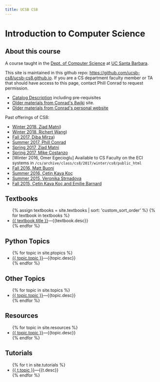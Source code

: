 ```yaml
---
title: UCSB CS8
---
```


# Introduction to Computer Science

<div id="about" data-role="collapsible" data-collapsed="true" markdown="1">
<h2>About this course</h2>

A course taught in the [Dept. of Computer Science](http://www.cs.ucsb.edu) at
[UC Santa Barbara](http://www.ucsb.edu).

This site is maintained in this github repo: <https://github.com/ucsb-cs8/ucsb-cs8.github.io>.   If you are a CS department faculty member or TA that should have access to this page, contact Phill Conrad to request permission.

* [Catalog Description](https://www.cs.ucsb.edu/education/courses/cmpsc-8) including pre-requisites
* [Older materials from Conrad's 8wiki](https://foo.cs.ucsb.edu/8wiki) site.
* [Older materials from Conrad's personal website](https://www.cs.ucsb.edu/~pconrad/cs8)

Past offerings of CS8:

* [Winter 2018, Ziad Matni](https://ucsb-cs8-w18-matni.github.io))
* [Winter 2018, Richert Wang](https://ucsb-cs8-w18-wang.github.io))
* [Fall 2017, Diba Mirza](https://ucsb-cs8-f17.github.io))
* [Summer 2017, Phill Conrad](https://ucsb-cs8-m17.github.io)
* [Spring 2017, Ziad Matni](https://ucsb-cs8-s17.github.io)
* [Spring 2017, Mike Costanzo](https://www.cs.ucsb.edu/~mikec/cs8/)
* [Winter 2016, Omer Egecioglu] Available to CS Faculty on the ECI systems in  `/cs/archive/class/cs8/2017/winter/cs8/public_html`
* [Fall 2016, Matt Buoni](https://www.cs.ucsb.edu/~buoni/cs8/)
* [Summer 2016, Çetin Kaya Koç](http://koclab.cs.ucsb.edu/teaching/cs8/)
* [Summer 2015, Veronika Strnadova](https://www.cs.ucsb.edu/~veronika/cs8/)
* [Fall 2015, Çetin Kaya Koç and Emilie Barnard](http://emiliebarnard.com/teaching/cs8fall14/)

</div><!-- about -->


<div id="textbooks" data-role="collapsible" data-collapsed="false">
  <h2>Textbooks</h2>
    <ul>
      {% assign textbooks = site.textbooks | sort: 'custom_sort_order' %}
      {% for textbook in textbooks %}
         <li {% if topic.indent %} class="indent" {% endif %}><a href="{{textbook.url}}">{{ textbook.title }}</a>&mdash;{{textbook.desc}}</li>
      {% endfor %}
    </ul>
</div>

<div id="ptopics" data-role="collapsible" data-collapsed="false">
  <h2>Python Topics</h2>
  <ul>
   {% for topic in site.ptopics %}
     <li {% if topic.indent %} class="indent" {% endif %}><a href="{{topic.url}}">{{ topic.topic }}</a>&mdash;{{topic.desc}}</li>
   {% endfor %}
  </ul>
</div>

<div id="topics" data-role="collapsible" data-collapsed="false">
  <h2>Other Topics</h2>
  <ul>
   {% for topic in site.topics %}
     <li {% if topic.indent %} class="indent" {% endif %}><a href="{{topic.url}}">{{ topic.topic }}</a>&mdash;{{topic.desc}}</li>
   {% endfor %}
  </ul>
</div>



<div id="resources" data-role="collapsible" data-collapsed="false">
  <h2>Resources</h2>
  <ul>
   {% for topic in site.resources %}
     <li {% if topic.indent %} class="indent" {% endif %}><a href="{{topic.url}}">{{ topic.topic }}</a>&mdash;{{topic.desc}}</li>
   {% endfor %}
  </ul>
</div>

<div id="tutorials" data-role="collapsible" data-collapsed="false">
  <h2>Tutorials</h2>
  <ul>
   {% for t in site.tutorials %}
     <li {% if t.indent %} class="indent" {% endif %} ><a href="{{t.url}}">{{ t.topic }}</a>&mdash;{{t.desc}}</li>
   {% endfor %}
  </ul>
</div>

